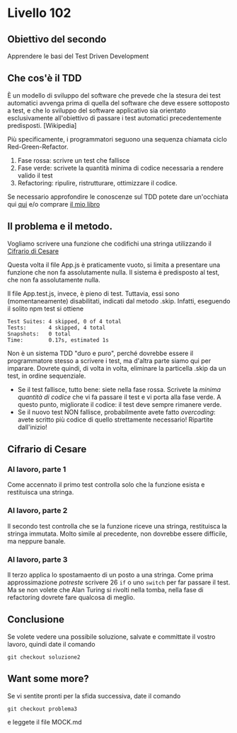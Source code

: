 # Livello 102

## Obiettivo del secondo

Apprendere le basi del Test Driven Development


## Che cos'è il TDD

È un modello di sviluppo del software che prevede che la stesura dei test automatici avvenga prima di quella del software che deve essere sottoposto a test, e che lo sviluppo del software applicativo sia orientato esclusivamente all'obiettivo di passare i test automatici precedentemente predisposti. [Wikipedia]

Più specificamente, i programmatori seguono  una sequenza chiamata ciclo Red-Green-Refactor. 

1. Fase rossa: scrivre un test che fallisce
2. Fase verde: scrivete la quantità minima di codice necessaria a rendere valido il test
3. Refactoring: ripulire, ristrutturare, ottimizzare il codice.

Se necessario approfondire le conoscenze sul TDD potete dare un'occhiata qui [qui](https://www.ionos.it/digitalguide/siti-web/programmazione-del-sito-web/cose-il-test-driven-development/) e/o comprare [il mio libro](https://www.ibs.it/tecnologia-progettazione-per-mondo-digitale-ebook-marcello-missiroli/e/9788899283025)

## Il problema e il metodo. 

Vogliamo scrivere una funzione che codifichi una stringa utilizzando il [Cifrario di Cesare](https://it.wikipedia.org/wiki/Cifrario_di_Cesare)

Questa volta il file App.js è praticamente vuoto, si limita a presentare una funzione che non fa assolutamente nulla. Il sistema è predisposto al test, che non fa assolutamente nulla.

Il file App.test.js, invece, è pieno di test. Tuttavia, essi sono (momentaneamente) disabilitati, indicati dal metodo .skip. Infatti, eseguendo il solito npm test si ottiene

```
Test Suites: 4 skipped, 0 of 4 total
Tests:       4 skipped, 4 total
Snapshots:   0 total
Time:        0.17s, estimated 1s
```
Non è un sistema TDD "duro e puro", perché dovrebbe essere il programmatore stesso a scrivere i test, ma d'altra parte siamo qui per imparare. Dovrete quindi, di volta in volta, eliminare la particella .skip da un test, in ordine sequenziale. 

- Se il test fallisce, tutto bene: siete nella fase rossa. Scrivete la *minima quantità di codice* che vi fa passare il test e vi porta alla fase verde. A questo punto, migliorate il codice: il test deve sempre rimanere verde. 
- Se il nuovo test NON fallisce, probabilmente avete fatto *overcoding*: avete scritto più codice di quello strettamente necessario! Ripartite dall'inizio!



## Cifrario di Cesare


### Al lavoro, parte 1

Come accennato il primo test controlla solo che la funzione esista e restituisca una stringa. 

### Al lavoro, parte 2

Il secondo test controlla che se la funzione riceve una stringa, restituisca la stringa immutata. Molto simile al precedente, non dovrebbe essere difficile, ma neppure banale.

### Al lavoro, parte 3

Il terzo applica lo spostamaento di un posto a una stringa. Come prima approssimazione *potreste* scrivere 26 ```if``` o uno ```switch``` per far passare il test. Ma se non volete che Alan Turing si rivolti nella tomba, nella fase di refactoring  dovrete fare qualcosa di meglio. 

## Conclusione

Se volete vedere una possibile soluzione, salvate e committate il vostro lavoro, quindi date il comando 

``` git checkout soluzione2 ```



## Want some more?

Se vi sentite pronti per la sfida successiva, date il comando 

``` git checkout problema3  ```

e leggete il file MOCK.md